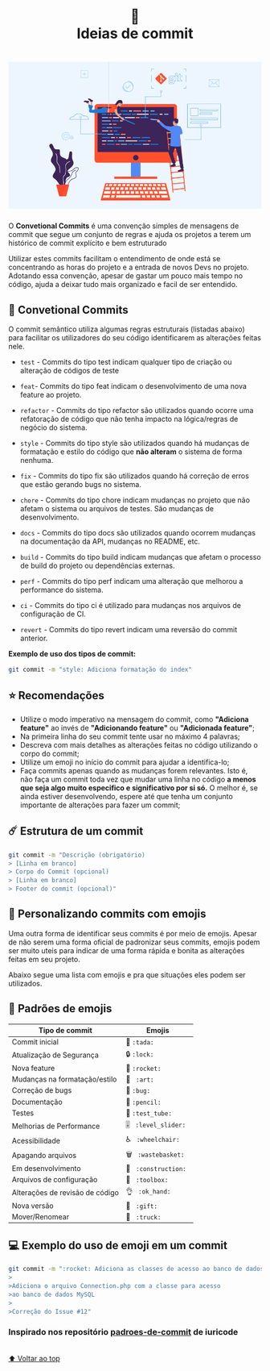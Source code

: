 <h1 align="center">
📄<br>Ideias de commit
</h1>

<h1 align="center">
  <img src="git-commit-img.png">
</h1>

<p>
  O <strong>Convetional Commits</strong> é uma convenção simples de mensagens de commit que segue um conjunto de regras e ajuda os projetos a terem um histórico de commit explícito e bem estruturado
</p>

<p>
  Utilizar estes commits facilitam o entendimento de onde está se concentrando as horas do projeto e a entrada de novos Devs no projeto. Adotando essa convenção, apesar de gastar um pouco mais tempo no código, ajuda a deixar tudo mais organizado e facil de ser entendido.
</p>




## 👾 Convetional Commits

O commit semântico utiliza algumas regras estruturais (listadas abaixo) para facilitar os utilizadores do seu código identificarem as alterações feitas nele.

- `test` - Commits do tipo test indicam qualquer tipo de criação ou alteração de códigos de teste

- `feat`- Commits do tipo feat indicam o desenvolvimento de uma nova feature ao projeto.

- `refactor` - Commits do tipo refactor são utilizados quando ocorre uma refatoração de código que não tenha impacto na lógica/regras de negócio do sistema.

- `style` - Commits do tipo style são utilizados quando há mudanças de formatação e estilo do código que <strong>não alteram</strong> o sistema de forma nenhuma.

- `fix` - Commits do tipo fix são utilizados quando há correção de erros que estão gerando bugs no sistema.

- `chore` - Commits do tipo chore indicam mudanças no projeto que não afetam o sistema ou arquivos de testes. São mudanças de desenvolvimento.

- `docs` - Commits do tipo docs são utilizados quando ocorrem mudanças na documentação da API, mudanças no README, etc.

- `build` - Commits do tipo build indicam mudanças que afetam o processo de build do projeto ou dependências externas.

- `perf` - Commits do tipo perf indicam uma alteração que melhorou a performance do sistema.

- `ci` - Commits do tipo ci é utilizado para mudanças nos arquivos de configuração de CI.

- `revert` - Commits do tipo revert indicam uma reversão do commit anterior.

<strong>Exemplo de uso dos tipos de commit:</strong>
```bash 
git commit -m "style: Adiciona formatação do index"
```

## ⭐️ Recomendações

- Utilize o modo imperativo na mensagem do commit, como <strong>"Adiciona feature"</strong> ao invés de <strong>"Adicionando feature"</strong> ou <strong>"Adicionada feature"</strong>;
- Na primeira linha do seu commit tente usar no máximo 4 palavras;
- Descreva com mais detalhes as alterações feitas no código utilizando o corpo do commit;
- Utilize um emoji no início do commit para ajudar a identifica-lo;
- Faça commits apenas quando as mudanças forem relevantes. Isto é, não faça um commit toda vez que mudar uma linha no código <strong>a menos que seja algo muito especifico e significativo por si só.</strong> O melhor é, se ainda estiver desenvolvendo, espere até que tenha um conjunto importante de alterações para fazer um commit;

## ☄️ Estrutura de um commit
```bash
git commit -m "Descrição (obrigatório)
> [Linha em branco]
> Corpo do Commit (opcional)
> [Linha em branco]
> Footer do commit (opcional)"
```

## 🔮 Personalizando commits com emojis
<p>Uma outra forma de identificar seus commits é por meio de emojis. Apesar de não serem uma forma oficial de padronizar seus commits, emojis podem ser muito uteis para indicar de uma forma rápida e bonita as alterações feitas em seu projeto.</p>
<p>Abaixo segue uma lista com emojis e pra que situações eles podem ser utilizados.</p>

## 💈 Padrões de emojis

<table>
  <thead>
    <tr>
      <th>Tipo de commit</th>
      <th>Emojis</th>
    </tr>
  </thead>
 <tbody>
    <tr>
      <td>Commit inicial</td>
      <td> 🎉 <code>:tada:</code>   </td>
    </tr>
    <tr>
      <td> Atualização de Segurança  </td>
      <td> 🔒 <code>:lock:</code>   </td>
    </tr>
    <tr>
      <td>  Nova feature   </td>
      <td> 🚀 <code>:rocket:</code>   </td>
    </tr>
    <tr>
      <td>  Mudanças na formatação/estilo    </td>
      <td> 🎨 <code> :art: </code>   </td>
    </tr>
    <tr>
      <td>  Correção de bugs  </td>
      <td> 🐛 <code>:bug:</code>   </td>
    </tr>
    <tr>
      <td>  Documentação  </td>
      <td> 📝 <code>:pencil:</code>   </td>
    </tr>
    <tr>
      <td>  Testes  </td>
      <td> 🧪 <code>:test_tube: </code>   </td>
    </tr>
    <tr>
      <td>   Melhorias de Performance        </td>
      <td> 🎚️ <code> :level_slider: </code>   </td>
   </tr>
    <tr>
      <td>  Acessibilidade    </td>
      <td> ♿ <code> :wheelchair: </code>   </td>
    </tr>
    <tr>
      <td>  Apagando arquivos   </td>
      <td> 🗑️ <code> :wastebasket: </code>   </td>
    </tr>
    <tr>
      <td>  Em desenvolvimento        </td>
      <td> 🚧 <code> :construction: </code>   </td>
    </tr>
    <tr>
      <td>   Arquivos de configuração        </td>
      <td> 🧰 <code> :toolbox: </code>   </td>
    </tr>
      <td>   Alterações de revisão de código        </td>
      <td> 👌 <code> :ok_hand: </code>   </td>
    </tr>
   <tr>
      <td>   Nova versão        </td>
      <td> 🎁 <code> :gift: </code>   </td>
   </tr>
    <tr>
      <td>   Mover/Renomear        </td>
      <td> 🚚 <code> :truck: </code>   </td>
    </tr>
  </tbody>
</table>

## 💻 Exemplo do uso de emoji em um commit
```bash
git commit -m ":rocket: Adiciona as classes de acesso ao banco de dados
>
>Adiciona o arquivo Connection.php com a classe para acesso
>ao banco de dados MySQL
>
>Correção do Issue #12"
```

<h3>Inspirado nos repositório <a href src="https://github.com/iuricode/padroes-de-commits">padroes-de-commit</a> de <strong>iuricode</strong></h3>

<br>[⬆ Voltar ao top](#ideias-de-commit) <br>
